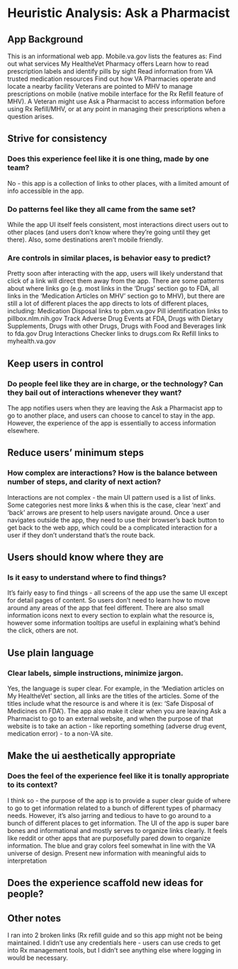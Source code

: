 # Heuristic Analysis: Ask a Pharmacist
## App Background
This is an informational web app. Mobile.va.gov lists the features as:
Find out what services My HealtheVet Pharmacy offers
Learn how to read prescription labels and identify pills by sight
Read information from VA trusted medication resources
Find out how VA Pharmacies operate and locate a nearby facility
Veterans are pointed to MHV to manage prescriptions on mobile (native mobile interface for the Rx Refill feature of MHV). A Veteran might use Ask a Pharmacist to access information before using Rx Refill/MHV, or at any point in managing their prescriptions when a question arises.
## Strive for consistency
### Does this experience feel like it is one thing, made by one team? 
No - this app is a collection of links to other places, with a limited amount of info accessible in the app.
### Do patterns feel like they all came from the same set? 
While the app UI itself feels consistent, most interactions direct users out to other places (and users don’t know where they’re going until they get there). Also, some destinations aren’t mobile friendly. 
### Are controls in similar places, is behavior easy to predict? 
Pretty soon after interacting with the app, users will likely understand that click of a link will direct them away from the app. There are some patterns about where links go (e.g. most links in the ‘Drugs’ section go to FDA, all links in the ‘Medication Articles on MHV’ section go to MHV), but there are still a lot of different places the app directs to lots of different places, including: 
Medication Disposal links to pbm.va.gov
Pill identification links to pillbox.nlm.nih.gov
Track Adverse Drug Events at FDA, Drugs with Dietary Supplements, Drugs with other Drugs, Drugs with Food and Beverages link to fda.gov
Drug Interactions Checker links to drugs.com
Rx Refill links to myhealth.va.gov

## Keep users in control
### Do people feel like they are in charge, or the technology? Can they bail out of interactions whenever they want? 
The app notifies users when they are leaving the Ask a Pharmacist app to go to another place, and users can choose to cancel to stay in the app. However, the experience of the app is essentially to access information elsewhere.
 
## Reduce users’ minimum steps
### How complex are interactions? How is the balance between number of steps, and clarity of next action? 
Interactions are not complex - the main UI pattern used is a list of links. Some categories nest more links & when this is the case, clear ‘next’ and ‘back’ arrows are present to help users navigate around. Once a user navigates outside the app, they need to use their browser’s back button to get back to the web app, which could be a complicated interaction for a user if they don’t understand that’s the route back.
## Users should know where they are
### Is it easy to understand where to find things? 
It’s fairly easy to find things - all screens of the app use the same UI except for detail pages of content. So users don’t need to learn how to move around any areas of the app that feel different. There are also small information icons next to every section to explain what the resource is, however some information tooltips are useful in explaining what’s behind the click, others are not.

## Use plain language
### Clear labels, simple instructions, minimize jargon. 
Yes, the language is super clear. For example, in the ‘Mediation articles on My HealtheVet’ section, all links are the titles of the articles. Some of the titles include what the resource is and where it is (ex: ‘Safe Disposal of Medicines on FDA’). The app also make it clear when you are leaving Ask a Pharmacist to go to an external website, and when the purpose of that website is to take an action - like reporting something (adverse drug event, medication error) - to a non-VA site.
## Make the ui aesthetically appropriate
### Does the feel of the experience feel like it is tonally appropriate to its context? 
I think so - the purpose of the app is to provide a super clear guide of where to go to get information related to a bunch of different types of pharmacy needs. However, it’s also jarring and tedious to have to go around to a bunch of different places to get information. The UI of the app is super bare bones and informational and mostly serves to organize links clearly. It feels like reddit or other apps that are purposefully pared down to organize information. The blue and gray colors feel somewhat in line with the VA universe of design. 
Present new information with meaningful aids to interpretation
## Does the experience scaffold new ideas for people?
## Other notes
I ran into 2 broken links (Rx refill guide and so this app might not be being maintained.
I didn’t use any credentials here - users can use creds to get into Rx management tools, but I didn’t see anything else where logging in would be necessary. 

